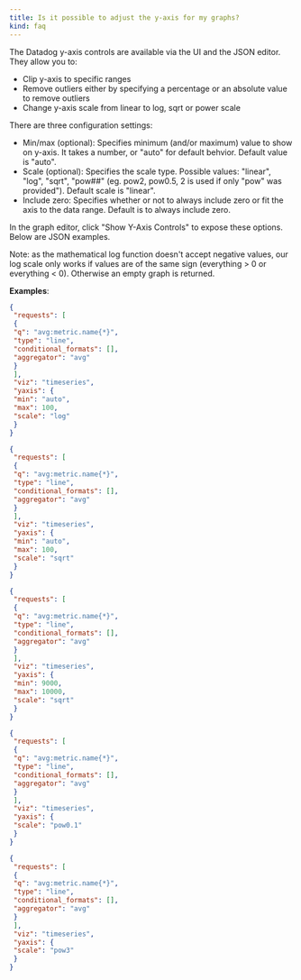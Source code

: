 ```yaml
---
title: Is it possible to adjust the y-axis for my graphs?
kind: faq
---
```


The Datadog y-axis controls are available via the UI and the JSON editor. They allow you to:

* Clip y-axis to specific ranges
* Remove outliers either by specifying a percentage or an absolute value to remove outliers
* Change y-axis scale from linear to log, sqrt or power scale

There are three configuration settings:

* Min/max (optional): Specifies minimum (and/or maximum) value to show on y-axis. It takes a number, or "auto" for default behvior. Default value is "auto".
* Scale (optional): Specifies the scale type. Possible values: "linear", "log", "sqrt", "pow##" (eg. pow2, pow0.5, 2 is used if only "pow" was provided"). Default scale is "linear".
* Include zero: Specifies whether or not to always include zero or fit the axis to the data range. Default is to always include zero.

In the graph editor, click "Show Y-Axis Controls" to expose these options. Below are JSON examples.

Note: as the mathematical log function doesn't accept negative values, our log scale only works if values are of the same sign (everything > 0 or everything < 0). Otherwise an empty graph is returned.

**Examples**:
```json
{
 "requests": [
 {
 "q": "avg:metric.name{*}",
 "type": "line",
 "conditional_formats": [],
 "aggregator": "avg"
 }
 ],
 "viz": "timeseries",
 "yaxis": {
 "min": "auto",
 "max": 100,
 "scale": "log"
 }
}
```

```json
{
 "requests": [
 {
 "q": "avg:metric.name{*}",
 "type": "line",
 "conditional_formats": [],
 "aggregator": "avg"
 }
 ],
 "viz": "timeseries",
 "yaxis": {
 "min": "auto",
 "max": 100,
 "scale": "sqrt"
 }
}
```

```json
{
 "requests": [
 {
 "q": "avg:metric.name{*}",
 "type": "line",
 "conditional_formats": [],
 "aggregator": "avg"
 }
 ],
 "viz": "timeseries",
 "yaxis": {
 "min": 9000,
 "max": 10000,
 "scale": "sqrt"
 }
}
```

```json
{
 "requests": [
 {
 "q": "avg:metric.name{*}",
 "type": "line",
 "conditional_formats": [],
 "aggregator": "avg"
 }
 ],
 "viz": "timeseries",
 "yaxis": {
 "scale": "pow0.1"
 }
}
```

```json
{
 "requests": [
 {
 "q": "avg:metric.name{*}",
 "type": "line",
 "conditional_formats": [],
 "aggregator": "avg"
 }
 ],
 "viz": "timeseries",
 "yaxis": {
 "scale": "pow3"
 }
}
```
